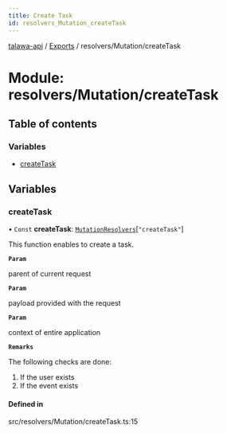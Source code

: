 ```yaml
---
title: Create Task
id: resolvers_Mutation_createTask
---
```

[talawa-api](../README.md) / [Exports](../modules.md) / resolvers/Mutation/createTask

# Module: resolvers/Mutation/createTask

## Table of contents

### Variables

- [createTask](resolvers_Mutation_createTask.md#createtask)

## Variables

### createTask

• `Const` **createTask**: [`MutationResolvers`](types_generatedGraphQLTypes.md#mutationresolvers)[``"createTask"``]

This function enables to create a task.

**`Param`**

parent of current request

**`Param`**

payload provided with the request

**`Param`**

context of entire application

**`Remarks`**

The following checks are done:
1. If the user exists
2. If the event exists

#### Defined in

src/resolvers/Mutation/createTask.ts:15
